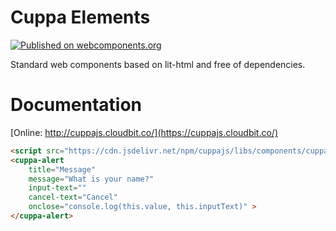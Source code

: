 # Cuppa Elements

[![Published on webcomponents.org](https://img.shields.io/badge/webcomponents.org-published-blue.svg)](https://www.webcomponents.org/element/cuppajs-elements)

Standard web components based on lit-html and free of dependencies.

# Documentation
[Online: http://cuppajs.cloudbit.co/](https://cuppajs.cloudbit.co/)

<!--
```
<custom-element-demo>
  <template>
    <style>
      body, html{ font-family:arial; }
    </style>
    <script src="https://cdn.jsdelivr.net/npm/cuppajs/libs/components/cuppa.alert.min.js" type="module"></script>
    <cuppa-alert 
        title="Message" 
        message="What is your name?" 
        input-text="" 
        cancel-text="Cancel" 
        onclose="console.log(this.value, this.inputText)" >
    </cuppa-alert>
  </template>
</custom-element-demo>
```
-->
```html
<script src="https://cdn.jsdelivr.net/npm/cuppajs/libs/components/cuppa.alert.min.js" type="module"></script>
<cuppa-alert 
    title="Message" 
    message="What is your name?" 
    input-text="" 
    cancel-text="Cancel" 
    onclose="console.log(this.value, this.inputText)" >
</cuppa-alert>
```
